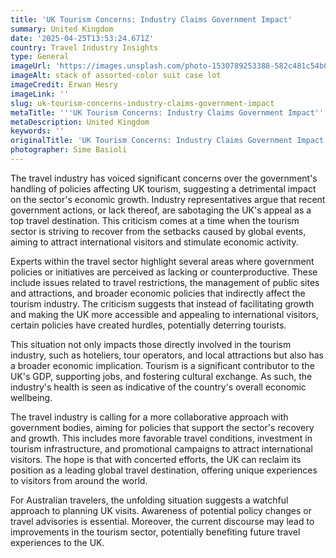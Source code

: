 ```yaml
---
title: 'UK Tourism Concerns: Industry Claims Government Impact'
summary: United Kingdom
date: '2025-04-25T13:53:24.671Z'
country: Travel Industry Insights
type: General
imageUrl: 'https://images.unsplash.com/photo-1530789253388-582c481c54b0'
imageAlt: stack of assorted-color suit case lot
imageCredit: Erwan Hesry
imageLink: ''
slug: uk-tourism-concerns-industry-claims-government-impact
metaTitle: '''UK Tourism Concerns: Industry Claims Government Impact'''
metaDescription: United Kingdom
keywords: ''
originalTitle: 'UK Tourism Concerns: Industry Claims Government Impact'
photographer: Sime Basioli
---
```







The travel industry has voiced significant concerns over the government's handling of policies affecting UK tourism, suggesting a detrimental impact on the sector's economic growth. Industry representatives argue that recent government actions, or lack thereof, are sabotaging the UK's appeal as a top travel destination. This criticism comes at a time when the tourism sector is striving to recover from the setbacks caused by global events, aiming to attract international visitors and stimulate economic activity.

Experts within the travel sector highlight several areas where government policies or initiatives are perceived as lacking or counterproductive. These include issues related to travel restrictions, the management of public sites and attractions, and broader economic policies that indirectly affect the tourism industry. The criticism suggests that instead of facilitating growth and making the UK more accessible and appealing to international visitors, certain policies have created hurdles, potentially deterring tourists.

This situation not only impacts those directly involved in the tourism industry, such as hoteliers, tour operators, and local attractions but also has a broader economic implication. Tourism is a significant contributor to the UK's GDP, supporting jobs, and fostering cultural exchange. As such, the industry's health is seen as indicative of the country's overall economic wellbeing.

The travel industry is calling for a more collaborative approach with government bodies, aiming for policies that support the sector's recovery and growth. This includes more favorable travel conditions, investment in tourism infrastructure, and promotional campaigns to attract international visitors. The hope is that with concerted efforts, the UK can reclaim its position as a leading global travel destination, offering unique experiences to visitors from around the world.

For Australian travelers, the unfolding situation suggests a watchful approach to planning UK visits. Awareness of potential policy changes or travel advisories is essential. Moreover, the current discourse may lead to improvements in the tourism sector, potentially benefiting future travel experiences to the UK.
